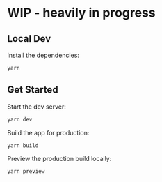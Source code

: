 # WIP - heavily in progress


## Local Dev

Install the dependencies:

```bash
yarn 
```

## Get Started

Start the dev server:

```bash
yarn dev
```

Build the app for production:

```bash
yarn build
```

Preview the production build locally:

```bash
yarn preview
```
